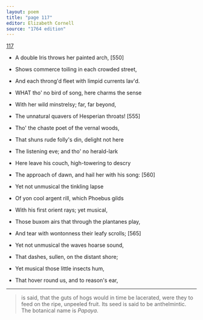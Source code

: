 ```yaml
---
layout: poem
title: "page 117"
editor: Elizabeth Cornell
source: "1764 edition"
---
```


[117]()

- A double Iris throws her painted arch, [550]
- Shows commerce toiling in each crowded street,
- And each throng'd fleet with limpid currents lav'd.

- WHAT tho' no bird of song, here charms the sense
- With her wild minstrelsy; far, far beyond,
- The unnatural quavers of Hesperian throats! [555]
- Tho' the chaste poet of the vernal woods,
- That shuns rude folly's din, delight not here
- The listening eve; and tho' no herald-lark
- Here leave his couch, high-towering to descry
- The approach of dawn, and hail her with his song: [560]
- Yet not unmusical the tinkling lapse
- Of yon cool argent rill, which Phoebus gilds
- With his first orient rays; yet musical, 
- Those buxom airs that through the plantanes play,
- And tear with wontonness their leafy scrolls; [565]
- Yet not unmusical the waves hoarse sound,
- That dashes, sullen, on the distant shore;
- Yet musical those little insects hum,
- That hover round us, and to reason's ear,

---

> is said, that the guts of hogs would in time be lacerated, were they to feed on the ripe, unpeeled fruit. Its seed is said to be anthelmintic. The botanical name is *Papaya*.

